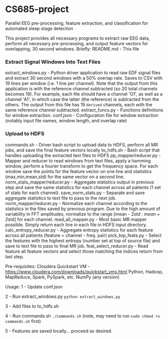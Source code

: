# CS685-project
Parallel EEG pre-processing, feature extraction, and classification for automated sleep stage detection

This project provides all necessary programs to extract raw EEG data, perform all necessary pre-processing, and output feature vectors for overlapping, 30 second windows. Briefly:
  README.md                 -   This file
  ### Extract Signal Windows Into Text Files
  extract_windows.py        -   Python driver application to read raw EDF signal files and extract 30 second windows with a 50% overlap rate. Saves to CSV with 19 lines per window (i.e. 1 line per channel). Note that the output from this application is with the reference channel subtracted (so 20 total channels becomes 19). For example, each file should have a channel 'O1', as well as a channel 'A1', in which case the latter (the reference) is subtracted from the others. The output from this file has 19 `derived` channels, each with the same reference channel subtracted.
  extract_funcs.py          -   Functions definitions for window extraction.
  conf.json                 -   Configuration file for window extraction (notably input file names, window length, and overlap rate)
  
  ### Upload to HDFS
  commands.sh               -   Driver bash script to upload data to HDFS, perform all MR jobs, and save the final feature vectors locally
  to_hdfs.sh                -   Bash script that handles uploading the extracted text files to HDFS
  pp_mapper/reducer.py      -   Mapper and reducer to read windows from text files, apply a hamming window, perform a fourier transform to get the frequency space. For each window save the points for the feature vector on one line and statistics (max,min,mean,std) for the same vector on a second line.
  norm_stats_mapper/reducer.py  - Aggregate statistics output in previous step and save the same statistics for each channel across all patients (1 set of stats for each channel).
  save_norm_stats.py        -   Separate and save aggregate statistics to text file to pass to the next job.
  norm_mapper/reducer.py    -   Normalize each channel according to the statistics in the files saved by previous program. Due to the high amount of variability in FFT amplitudes, normalize to the range [mean - 2*std : mean + 2*std] for each channel.
  read_all_mapper.py        -   Most basic MR mapper possible. Simply return each line in each file in HDFS input directory.
  calc_entropy_reducer.py   -   Aggregate entropy statistics for each feature across all patients (feature = channel - freq. pair)
  pick_top_feats.py         -   Select the features with the highest entropy (number set at top of source file) and save to text file to pass to final MR job.
  feat_select_reducer.py    -   Read feature all feature vectors and select those matching the indices return from last step.
  
 Pre-requisites:
  Cloudera Quickstart VM - https://www.cloudera.com/downloads/quickstart_vms.html
    Python, Hadoop, MapReduce, Spark, PySpark, etc.
  NumPy (any version)
  
  Usage:
1 - Update conf.json

2 - Run extract_windows.py
  `python extract_windows.py`

3 - Add files to to_hdfs.sh

4 - Run commands.sh
  `./commands.sh`     (note, may need to run `sudo chmod +x commands.sh` first)

5 - Features are saved locally... proceed as desired.
  

